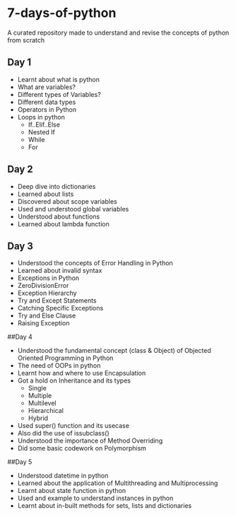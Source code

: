 # 7-days-of-python
A curated repository made to understand and revise the concepts of python from scratch


## Day 1
- Learnt about what is python
- What are variables?
- Different types of Variables?
- Different data types
- Operators in Python
- Loops in python 
  - If..Elif..Else
  - Nested If
  - While
  - For
  
## Day 2
- Deep dive into dictionaries
- Learned about lists
- Discovered about scope variables
- Used and understood global variables
- Understood about functions
- Learned about lambda function


## Day 3
- Understood the concepts of Error Handling in Python
- Learned about invalid syntax
- Exceptions in Python
- ZeroDivisionError
- Exception Hierarchy
- Try and Except Statements
- Catching Specific Exceptions
- Try and Else Clause
- Raising Exception


##Day 4
- Understood the fundamental concept (class & Object) of Objected Oriented Programming in Python
- The need of OOPs in python
- Learnt how and where to use Encapsulation
- Got a hold on Inheritance and its types
  - Single
  - Multiple
  - Multilevel
  - Hierarchical
  - Hybrid
- Used super() function and its usecase
- Also did the use of issubclass()
- Understood the importance of Method Overriding
- Did some basic codework on Polymorphism


##Day 5
- Understood datetime in python
- Learned about the application of Multithreading and Multiprocessing
- Learnt about state function in python
- Used and example to understand instances in python
- Learnt about in-built methods for sets, lists and dictionaries
